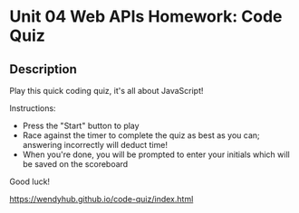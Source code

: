 # Unit 04 Web APIs Homework: Code Quiz

## Description

Play this quick coding quiz, it's all about JavaScript!

Instructions:
- Press the "Start" button to play 
- Race against the timer to complete the quiz as best as you can; answering incorrectly will deduct time!
- When you're done, you will be prompted to enter your initials which will be saved on the scoreboard

Good luck! 

https://wendyhub.github.io/code-quiz/index.html




